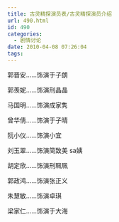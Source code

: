 ```yaml
---
title: 古灵精探演员表/古灵精探演员介绍
url: 490.html
id: 490
categories:
  - 剧情讨论
date: 2010-04-08 07:26:04
tags:
---
```


郭晋安……饰演于子朗  
  
郭羡妮……饰演刑晶晶  
  
马国明……饰演成家隽  
  
曾华倩……饰演于子晴  
  
阮小仪……饰演小宜  
  
刘玉翠……饰演简致美 sa姨  
  
胡定欣……饰演刑珮珮  
  
郭政鸿……饰演张正义  
  
朱慧敏……饰演卓琪  
  
梁家仁……饰演于大海